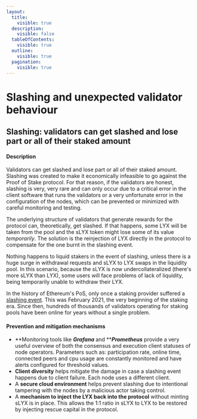 ```yaml
---
layout:
  title:
    visible: true
  description:
    visible: false
  tableOfContents:
    visible: true
  outline:
    visible: true
  pagination:
    visible: true
---
```


# Slashing and unexpected validator behaviour

## Slashing: validators can get slashed and lose part or all of their staked amount

#### Description

Validators can get slashed and lose part or all of their staked amount. Slashing was created to make it economically infeasible to go against the Proof of Stake protocol. For that reason, if the validators are honest, slashing is very, very rare and can only occur due to a critical error in the client software that runs the validators or a very unfortunate error in the configuration of the nodes, which can be prevented or minimized with careful monitoring and testing.

The underlying structure of validators that generate rewards for the protocol can, theoretically, get slashed. If that happens, some LYX will be taken from the pool and the sLYX token might lose some of its value _temporarily_. The solution is the reinjection of LYX directly in the protocol to compensate for the one burnt in the slashing event.&#x20;

Nothing happens to liquid stakers in the event of slashing, unless there is a huge surge in withdrawal requests and sLYX to LYX swaps in the liquidity pool. In this scenario, because the sLYX is now undercollateralized (there's more sLYX than LYX), some users will face problems of lack of liquidity, being temporarily unable to withdraw their LYX.

In the history of Ethereum's PoS, only once a staking provider suffered a [slashing event](https://cointelegraph.com/news/expensive-lesson-75-eth2-validators-slashed-for-introducing-potential-chain-split-bug). This was February 2021, the very beginning of the staking era. Since then, hundreds of thousands of validators operating for staking pools have been online for years without a single problem.

#### Prevention and mitigation mechanisms

* **Monitoring tools like **_**Grafana**_** and **_**Prometheus**_ provide a very useful overview of both the consensus and execution client statuses of node operators. Parameters such as: participation rate, online time, connected peers and cpu usage are constantly monitored and have alerts configured for threshold values.
* **Client diversity** helps mitigate the damage in case a slashing event happens due to client failure. Each node uses a different client. &#x20;
* A **secure cloud environment** helps prevent slashing due to intentional tampering with the nodes by a malicious actor taking control.&#x20;
* A **mechanism to inject the LYX back into the protocol** without minting sLYX is in place. This allows the 1:1 ratio in sLYX to LYX to be restored by injecting rescue capital in the protocol.
